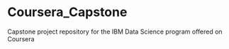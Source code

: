 # Coursera_Capstone
Capstone project repository for the IBM Data Science program offered on Coursera
